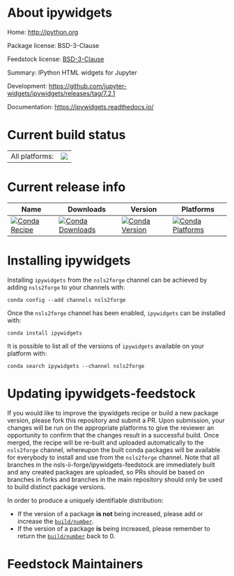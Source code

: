 About ipywidgets
================

Home: http://ipython.org

Package license: BSD-3-Clause

Feedstock license: [BSD-3-Clause](https://github.com/nsls-ii-forge/ipywidgets-feedstock/blob/master/LICENSE.txt)

Summary: IPython HTML widgets for Jupyter

Development: https://github.com/jupyter-widgets/ipywidgets/releases/tag/7.2.1

Documentation: https://ipywidgets.readthedocs.io/

Current build status
====================


<table><tr><td>All platforms:</td>
    <td>
      <a href="https://dev.azure.com/nsls2forge/nsls2forge/_build/latest?definitionId=284&branchName=master">
        <img src="https://dev.azure.com/nsls2forge/nsls2forge/_apis/build/status/ipywidgets-feedstock?branchName=master">
      </a>
    </td>
  </tr>
</table>

Current release info
====================

| Name | Downloads | Version | Platforms |
| --- | --- | --- | --- |
| [![Conda Recipe](https://img.shields.io/badge/recipe-ipywidgets-green.svg)](https://anaconda.org/nsls2forge/ipywidgets) | [![Conda Downloads](https://img.shields.io/conda/dn/nsls2forge/ipywidgets.svg)](https://anaconda.org/nsls2forge/ipywidgets) | [![Conda Version](https://img.shields.io/conda/vn/nsls2forge/ipywidgets.svg)](https://anaconda.org/nsls2forge/ipywidgets) | [![Conda Platforms](https://img.shields.io/conda/pn/nsls2forge/ipywidgets.svg)](https://anaconda.org/nsls2forge/ipywidgets) |

Installing ipywidgets
=====================

Installing `ipywidgets` from the `nsls2forge` channel can be achieved by adding `nsls2forge` to your channels with:

```
conda config --add channels nsls2forge
```

Once the `nsls2forge` channel has been enabled, `ipywidgets` can be installed with:

```
conda install ipywidgets
```

It is possible to list all of the versions of `ipywidgets` available on your platform with:

```
conda search ipywidgets --channel nsls2forge
```




Updating ipywidgets-feedstock
=============================

If you would like to improve the ipywidgets recipe or build a new
package version, please fork this repository and submit a PR. Upon submission,
your changes will be run on the appropriate platforms to give the reviewer an
opportunity to confirm that the changes result in a successful build. Once
merged, the recipe will be re-built and uploaded automatically to the
`nsls2forge` channel, whereupon the built conda packages will be available for
everybody to install and use from the `nsls2forge` channel.
Note that all branches in the nsls-ii-forge/ipywidgets-feedstock are
immediately built and any created packages are uploaded, so PRs should be based
on branches in forks and branches in the main repository should only be used to
build distinct package versions.

In order to produce a uniquely identifiable distribution:
 * If the version of a package **is not** being increased, please add or increase
   the [``build/number``](https://docs.conda.io/projects/conda-build/en/latest/resources/define-metadata.html#build-number-and-string).
 * If the version of a package **is** being increased, please remember to return
   the [``build/number``](https://docs.conda.io/projects/conda-build/en/latest/resources/define-metadata.html#build-number-and-string)
   back to 0.

Feedstock Maintainers
=====================


